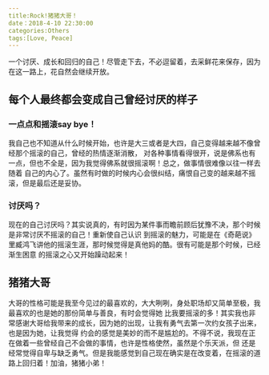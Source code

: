 ```yaml
---
title:Rock!猪猪大哥！
date：2018-4-10 22:30:00
categories:Others
tags:[Love, Peace]
---
```


一个讨厌、成长和回归的自己！尽管走下去，不必逗留着，去采鲜花来保存，因为在这一路上，花自然会继续开放。

<!--more-->

## 每个人最终都会变成自己曾经讨厌的样子

### 一点点和摇滚say bye！

我自己也不知道从什么时候开始，也许是大三或者是大四，自己变得越来越不像曾经那个摇滚的自己，曾经的热情逐渐消散，
对各种事情看得很开，说是佛系也有一点，但也不全是，因为我觉得佛系就很摇滚啊！总之，做事情很难像以往一样去随着
自己的内心了。虽然有时做的时候内心会很纠结，痛恨自己变的越来越不摇滚，但是最后还是妥协。

### 讨厌吗？

现在的自己讨厌吗？其实说真的，有时因为某件事而瞻前顾后犹豫不决，那个时候是非常讨厌不摇滚的自己！重新使自己认识
到摇滚的魅力，可能是在《奇葩说》里臧鸿飞讲他的摇滚生涯，那时候觉得是真他妈的酷。很有可能是那个时候，已经渐生困意
的摇滚之心又开始躁动起来！

## 猪猪大哥

大哥的性格可能是我至今见过的最喜欢的，大大咧咧，身处职场却又简单至极，我最喜欢的也是她的那份简单与善良，有时会觉得她
比我要摇滚的多！其实我也非常感谢大哥给我带来的成长，因为她的出现，让我有勇气去第一次约女孩子出来，也是因为她，让我觉得
约会的感觉是美妙的而不是尴尬的。不得不说，我现在正在做着一些曾经自己不会做的事情，也许是性格使然，虽然是个乐天派，但
还是经常觉得自卑与缺乏勇气。但是我能感觉到自己现在确实是在改变着，在摇滚的道路上回归着！加油，猪猪小弟！

